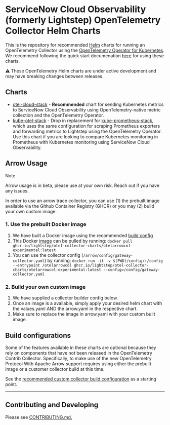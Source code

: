 # ServiceNow Cloud Observability (formerly Lightstep) OpenTelemetry Collector Helm Charts

This is the repository for recommended [Helm](https://helm.sh/) charts for running an OpenTelemetry Collector using the [OpenTelemetry Operator for Kubernetes](https://github.com/open-telemetry/opentelemetry-operator). We recommend following the quick start documenation [here](https://docs.lightstep.com/docs/quick-start-infra-otel-first) for using these charts.

⚠️ These OpenTelemetry Helm charts are under active development and may have breaking changes between releases.

## Charts

- [otel-cloud-stack](https://github.com/lightstep/prometheus-k8s-opentelemetry-collector/tree/main/charts/otel-cloud-stack) - **Recommended** chart for sending Kubernetes metrics to ServiceNow Cloud Observability using OpenTelemetry-native metric collection and the OpenTelemetry Operator.
- [kube-otel-stack](https://github.com/lightstep/prometheus-k8s-opentelemetry-collector/tree/main/charts/kube-otel-stack) - Drop in replacement for [kube-prometheus-stack](https://github.com/prometheus-community/helm-charts/tree/main/charts/kube-prometheus-stack), which uses the same configuration for scraping Prometheus exporters and forwarding metrics to Lightstep using the OpenTelemetry Operator. Use this chart if you are looking to compare Kubernetes monitoring in Prometheus with Kubernetes monitoring using ServiceNow Cloud Observability.

## Arrow Usage

> [!NOTE]
> Arrow usage is in beta, please use at your own risk. Reach out if you have any issues.

In order to use an arrow trace collector, you can use (1) the prebuilt image available via the Github Container Registry (GHCR) or you may (2) build your own custom image.

### 1. Use the prebuilt Docker image

1. We have built a Docker image using the recommended [build config](https://github.com/lightstep/otel-collector-charts/blob/main/arrow/otelcolarrow-build.yaml)
2. This Docker [image](https://github.com/lightstep/otel-collector-charts/pkgs/container/otel-collector-charts%2Fotelarrowcol-experimental) can be pulled by running: `docker pull ghcr.io/lightstep/otel-collector-charts/otelarrowcol-experimental:latest`
3. You can use the collector config (`/arrow/config/gateway-collector.yaml`) by running:
   `docker run -it -v $(PWD)/config/:/config --entrypoint /otelarrowcol ghcr.io/lightstep/otel-collector-charts/otelarrowcol-experimental:latest --config=/config/gateway-collector.yaml`

### 2. Build your own custom image

1. We have supplied a collector builder config below.
2. Once an image is a available, simply apply your desired helm chart with the values.yaml AND the arrow.yaml in the respective chart.
3. Make sure to replace the image in arrow.yaml with your custom built image.

## Build configurations

Some of the features available in these charts are optional because
they rely on components that have not been released in the
OpenTelemetry Contrib Collector. Specifically, to make use of the new
OpenTelemetry Protocol With Apache Arrow support requires using either
the prebuilt image or a customer collector build at this time.

See the [recommended custom collector build
configuration](./arrow/otelcolarrow-build.yaml) as a starting
point.

---

## Contributing and Developing

Please see [CONTRIBUTING.md.](./CONTRIBUTING.md)
